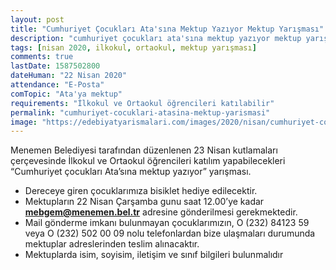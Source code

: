 ```yaml
---
layout: post
title: "Cumhuriyet Çocukları Ata'sına Mektup Yazıyor Mektup Yarışması"
description: "cumhuriyet çocukları ata'sına mektup yazıyor mektup yarışması, mektup yarışmaları 2020"
tags: [nisan 2020, ilkokul, ortaokul, mektup yarışması]
comments: true
lastDate: 1587502800    
dateHuman: "22 Nisan 2020" 
attendance: "E-Posta"
comTopic: "Ata'ya mektup"
requirements: "İlkokul ve Ortaokul öğrencileri katılabilir"
permalink: "cumhuriyet-cocuklari-atasina-mektup-yarismasi"
image: "https://edebiyatyarismalari.com/images/2020/nisan/cumhuriyet-cocuklari-atasina-mektup-yarismasi.jpg"
---
```


Menemen Belediyesi tarafından düzenlenen 23 Nisan kutlamaları çerçevesinde İlkokul ve Ortaokul öğrencileri katılım yapabilecekleri “Cumhuriyet çocukları Ata’sına mektup yazıyor” yarışması.  

- Dereceye giren çocuklarımıza bisiklet hediye edilecektir.
- Mektupların 22 Nisan Çarşamba gunu saat 12.00’ye kadar **mebgem@menemen.bel.tr** adresine gönderilmesi gerekmektedir.
- Mail gönderme imkanı bulunmayan çocuklarımızın, O (232) 84123 59 veya O (232) 502 00 09 nolu telefonlardan bize ulaşmaları durumunda mektuplar adreslerinden teslim alınacaktır.
- Mektuplarda isim, soyisim, iletişim ve sınıf bilgileri bulunmalıdır
